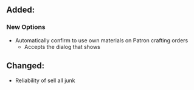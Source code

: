 ## Added:

### New Options

- Automatically confirm to use own materials on Patron crafting orders
    - Accepts the dialog that shows

## Changed:
- Reliability of sell all junk

